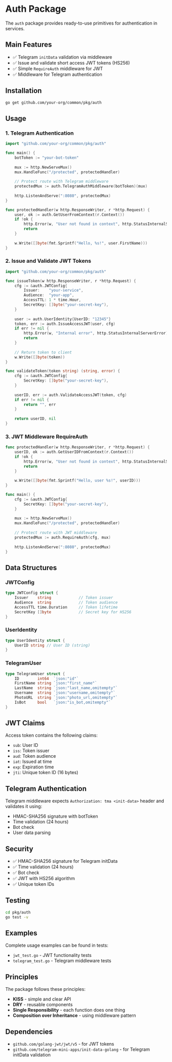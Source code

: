 # Auth Package

The `auth` package provides ready-to-use primitives for authentication in services.

## Main Features

- ✅ Telegram `initData` validation via middleware
- ✅ Issue and validate short access JWT tokens (HS256)
- ✅ Simple `RequireAuth` middleware for JWT
- ✅ Middleware for Telegram authentication

## Installation

```bash
go get github.com/your-org/common/pkg/auth
```

## Usage

### 1. Telegram Authentication

```go
import "github.com/your-org/common/pkg/auth"

func main() {
    botToken := "your-bot-token"
    
    mux := http.NewServeMux()
    mux.HandleFunc("/protected", protectedHandler)
    
    // Protect route with Telegram middleware
    protectedMux := auth.TelegramAuthMiddleware(botToken)(mux)
    
    http.ListenAndServe(":8080", protectedMux)
}

func protectedHandler(w http.ResponseWriter, r *http.Request) {
    user, ok := auth.GetUserFromContext(r.Context())
    if !ok {
        http.Error(w, "User not found in context", http.StatusInternalServerError)
        return
    }
    
    w.Write([]byte(fmt.Sprintf("Hello, %s!", user.FirstName)))
}
```

### 2. Issue and Validate JWT Tokens

```go
import "github.com/your-org/common/pkg/auth"

func issueToken(w http.ResponseWriter, r *http.Request) {
    cfg := &auth.JWTConfig{
        Issuer:    "your-service",
        Audience:  "your-app",
        AccessTTL: 1 * time.Hour,
        SecretKey: []byte("your-secret-key"),
    }
    
    user := auth.UserIdentity{UserID: "12345"}
    token, err := auth.IssueAccessJWT(user, cfg)
    if err != nil {
        http.Error(w, "Internal error", http.StatusInternalServerError)
        return
    }
    
    // Return token to client
    w.Write([]byte(token))
}

func validateToken(token string) (string, error) {
    cfg := &auth.JWTConfig{
        SecretKey: []byte("your-secret-key"),
    }
    
    userID, err := auth.ValidateAccessJWT(token, cfg)
    if err != nil {
        return "", err
    }
    
    return userID, nil
}
```

### 3. JWT Middleware RequireAuth

```go
func protectedHandler(w http.ResponseWriter, r *http.Request) {
    userID, ok := auth.GetUserIDFromContext(r.Context())
    if !ok {
        http.Error(w, "User not found in context", http.StatusInternalServerError)
        return
    }
    
    w.Write([]byte(fmt.Sprintf("Hello, user %s!", userID)))
}

func main() {
    cfg := &auth.JWTConfig{
        SecretKey: []byte("your-secret-key"),
    }
    
    mux := http.NewServeMux()
    mux.HandleFunc("/protected", protectedHandler)
    
    // Protect route with JWT middleware
    protectedMux := auth.RequireAuth(cfg, mux)
    
    http.ListenAndServe(":8080", protectedMux)
}
```

## Data Structures

### JWTConfig

```go
type JWTConfig struct {
    Issuer    string            // Token issuer
    Audience  string            // Token audience
    AccessTTL time.Duration     // Token lifetime
    SecretKey []byte            // Secret key for HS256
}
```

### UserIdentity

```go
type UserIdentity struct {
    UserID string // User ID (string)
}
```

### TelegramUser

```go
type TelegramUser struct {
    ID        int64  `json:"id"`
    FirstName string `json:"first_name"`
    LastName  string `json:"last_name,omitempty"`
    Username  string `json:"username,omitempty"`
    PhotoURL  string `json:"photo_url,omitempty"`
    IsBot     bool   `json:"is_bot,omitempty"`
}
```

## JWT Claims

Access token contains the following claims:

- `sub`: User ID
- `iss`: Token issuer
- `aud`: Token audience
- `iat`: Issued at time
- `exp`: Expiration time
- `jti`: Unique token ID (16 bytes)

## Telegram Authentication

Telegram middleware expects `Authorization: tma <init-data>` header and validates it using:

- HMAC-SHA256 signature with botToken
- Time validation (24 hours)
- Bot check
- User data parsing

## Security

- ✅ HMAC-SHA256 signature for Telegram initData
- ✅ Time validation (24 hours)
- ✅ Bot check
- ✅ JWT with HS256 algorithm
- ✅ Unique token IDs

## Testing

```bash
cd pkg/auth
go test -v
```

## Examples

Complete usage examples can be found in tests:

- `jwt_test.go` - JWT functionality tests
- `telegram_test.go` - Telegram middleware tests

## Principles

The package follows these principles:

- **KISS** - simple and clear API
- **DRY** - reusable components
- **Single Responsibility** - each function does one thing
- **Composition over Inheritance** - using middleware pattern

## Dependencies

- `github.com/golang-jwt/jwt/v5` - for JWT tokens
- `github.com/telegram-mini-apps/init-data-golang` - for Telegram initData validation

